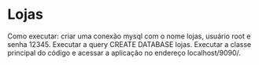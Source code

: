 # Lojas
Como executar: criar uma conexão mysql com o nome lojas, usuário root e senha 12345. Executar a query CREATE DATABASE lojas. Executar a classe principal do código e acessar a aplicação no endereço localhost/9090/.

